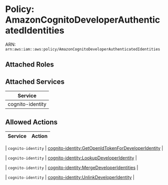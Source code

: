 # Policy: AmazonCognitoDeveloperAuthenticatedIdentities

ARN: `arn:aws:iam::aws:policy/AmazonCognitoDeveloperAuthenticatedIdentities`

## Attached Roles

## Attached Services

| Service |
|---------|
| cognito-identity |

## Allowed Actions

| Service | Action |
|:-------:|--------|

| `cognito-identity` | [cognito-identity:GetOpenIdTokenForDeveloperIdentity](../actions.md#cognito-identity:getopenidtokenfordeveloperidentity) |

| `cognito-identity` | [cognito-identity:LookupDeveloperIdentity](../actions.md#cognito-identity:lookupdeveloperidentity) |

| `cognito-identity` | [cognito-identity:MergeDeveloperIdentities](../actions.md#cognito-identity:mergedeveloperidentities) |

| `cognito-identity` | [cognito-identity:UnlinkDeveloperIdentity](../actions.md#cognito-identity:unlinkdeveloperidentity) |
